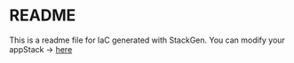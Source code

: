 # README
This is a readme file for IaC generated with StackGen.
You can modify your appStack -> [here](http://main.dev.stackgen.com/appstacks/b01f7306-4996-4d29-82c5-a86a71221fbb)
